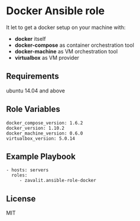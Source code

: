 Docker Ansible role
=========

It let to get a docker setup on your machine with:
- **docker** itself
- **docker-compose** as container orchestration tool
- **docker-machine** as VM orchestration tool
- **virtualbox** as VM provider

Requirements
------------

ubuntu 14.04 and above

Role Variables
--------------

    docker_compose_version: 1.6.2
    docker_version: 1.10.2
    docker_machine_version: 0.6.0
    virtualbox_version: 5.0.14


Example Playbook
----------------

    - hosts: servers
      roles:
         - zavalit.ansible-role-docker

License
-------

MIT
